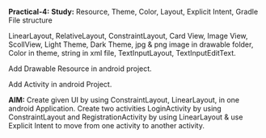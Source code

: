 **Practical-4:**
**Study:** Resource, Theme, Color, Layout, Explicit Intent, Gradle File structure

LinearLayout, RelativeLayout,  ConstraintLayout, Card View, Image View, ScollView, Light Theme, Dark Theme, jpg & png image in drawable folder, Color in theme, string in xml file, TextInputLayout, TextInputEditText.

Add Drawable Resource in android project.

Add Activity in android Project.

**AIM:** Create given UI by using ConstraintLayout, LinearLayout, in one android Application. Create two activities LoginActivity by using ConstraintLayout and RegistrationActivity by using LinearLayout & use Explicit Intent to move from one activity to another activity.
